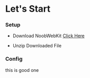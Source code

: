 # Let's Start 

### Setup 
* Download NoobWebKit
<a href="https://github.com/GamerNity/NoobWebKit/dist/NoobWebKit.zip" download>Click Here</a>

* Unzip Downloaded File

### Config 
this is good one
